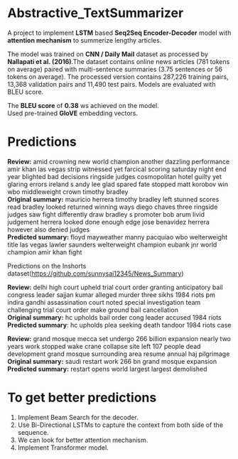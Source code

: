 # Abstractive_TextSummarizer
A project to implement **LSTM** based **Seq2Seq Encoder-Decoder** model with **attention mechanism** to summerize lengthy articles.

The model was trained on **CNN / Daily Mail** dataset as processed by **Nallapati et al. (2016)**.The dataset contains online news articles (781 tokens on average) paired with multi-sentence summaries (3.75 sentences or 56 tokens on average). The processed version contains 287,226 training pairs, 13,368 validation pairs and 11,490 test pairs. Models are evaluated with BLEU score.

The **BLEU score** of **0.38** ws achieved on the model. <br />
Used pre-trained **GloVE** embedding vectors.
# Predictions

**Review:** amid crowning new world champion another dazzling performance amir khan las vegas strip witnessed yet farcical scoring saturday night end year blighted bad decisions ringside judges cosmopolitan hotel guilty yet glaring errors ireland s andy lee glad spared fate stopped matt korobov win wbo middleweight crown timothy bradley <br />
**Original summary:** mauricio herrera timothy bradley left stunned scores read bradley looked returned winning ways diego chaves three ringside judges saw fight differently draw bradley s promoter bob arum livid judgement herrera looked done enough edge jose benavidez herrera however also denied judges <br />
**Predicted summary:**  floyd mayweather manny pacquiao wbo welterweight title las vegas lawler saunders welterweight champion eubank jnr world champion amir khan fight

Predictions on the Inshorts dataset(https://github.com/sunnysai12345/News_Summary)

**Review:** delhi high court upheld trial court order granting anticipatory bail congress leader sajjan kumar alleged murder three sikhs 1984 riots pm indira gandhi assassination court noted special investigation team challenging trial court order make ground bail cancellation <br />
**Original summary:** hc upholds bail order cong leader accused 1984 riots <br />
**Predicted summary**:  hc upholds plea seeking death tandoor 1984 riots case  <br />

**Review:** grand mosque mecca set undergo 266 billion expansion nearly two years work stopped wake crane collapse site left 107 people dead development grand mosque surrounding area resume annual haj pilgrimage <br />
**Original summary:** saudi restart work 266 bn grand mosque expansion <br />
**Predicted summary:**  restart opens world largest largest demolished

# To get better predictions
1. Implement Beam Search for the decoder.
2. Use Bi-Directional LSTMs to capture the context from both side of the sequence. 
3. We can look for better attention mechanism.
4. Implement Transformer model.
